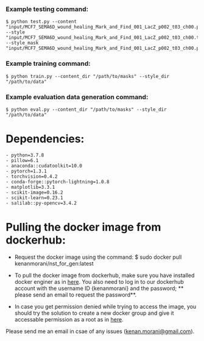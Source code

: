 ### Example testing command:
    $ python test.py --content "input/MCF7_SEMA6D_wound_healing_Mark_and_Find_001_LacZ_p002_t03_ch00.png" --style "input/MCF7_SEMA6D_wound_healing_Mark_and_Find_001_LacZ_p002_t03_ch00.tif" --style_mask "input/MCF7_SEMA6D_wound_healing_Mark_and_Find_001_LacZ_p002_t03_ch00.png"

### Example training command:
    $ python train.py --content_dir "/path/to/masks" --style_dir "/path/to/data"

### Example evaluation data generation command:
    $ python eval.py --content_dir "/path/to/masks" --style_dir "/path/to/data"
    
# Dependencies:
    - python=3.7.8
    - pillow=6.1
    - anaconda::cudatoolkit=10.0
    - pytorch=1.3.1
    - torchvision=0.4.2 
    - conda-forge::pytorch-lightning=1.0.8  
    - matplotlib=3.3.1
    - scikit-image=0.16.2
    - scikit-learn=0.23.1
    - salilab::py-opencv=3.4.2

# Pulling the docker image from dockerhub:
* Request the docker image using the command:
     $ sudo docker pull kenanmorani/nst_for_gen:latest
     
 * To pull the docker image from dockerhub, make sure you have installed docker enginer as in [here](https://docs.docker.com/engine/install/ubuntu/). 
 You also need to log in to our dockerhub account with the username ID {kenanmorani} and the password; ** please send an email to request the password**.
 
 * In case you get permission denied while trying to access the image, you should try the solution to create a new docker group and give it accessable permission as a root as in [here](https://stackoverflow.com/questions/48957195/how-to-fix-docker-got-permission-denied-issue).
 
Please send me an email in csae of any issues (kenan.morani@gmail.com).
